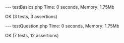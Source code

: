 --- testBasics.php
Time: 0 seconds, Memory: 1.75Mb

OK (3 tests, 3 assertions)

--- testQuestion.php
Time: 0 seconds, Memory: 1.75Mb

OK (7 tests, 12 assertions)
